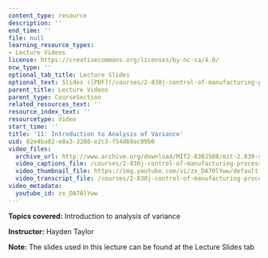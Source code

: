 ```yaml
---
content_type: resource
description: ''
end_time: ''
file: null
learning_resource_types:
- Lecture Videos
license: https://creativecommons.org/licenses/by-nc-sa/4.0/
ocw_type: ''
optional_tab_title: Lecture Slides
optional_text: Slides ([PDF](/courses/2-830j-control-of-manufacturing-processes-sma-6303-spring-2008/resources/lecture11))
parent_title: Lecture Videos
parent_type: CourseSection
related_resources_text: ''
resource_index_text: ''
resourcetype: Video
start_time: ''
title: '11: Introduction to Analysis of Variance'
uid: 02e4ba82-e8a3-3208-e2c3-f54d69ac09b0
video_files:
  archive_url: http://www.archive.org/download/MIT2-830JS08/mit-2.830-s08-lec11_300k.mp4
  video_captions_file: /courses/2-830j-control-of-manufacturing-processes-sma-6303-spring-2008/5afe2ba0fdaf53e0aa69ea9042d963b1_zx_DA70lYww.vtt
  video_thumbnail_file: https://img.youtube.com/vi/zx_DA70lYww/default.jpg
  video_transcript_file: /courses/2-830j-control-of-manufacturing-processes-sma-6303-spring-2008/820bd903542936f6dfbca980f1647df4_zx_DA70lYww.pdf
video_metadata:
  youtube_id: zx_DA70lYww
---
```


**Topics covered:** Introduction to analysis of variance

**Instructor:** Hayden Taylor

**Note:** The slides used in this lecture can be found at the Lecture Slides tab

